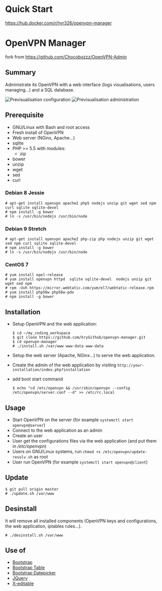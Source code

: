# Quick Start
  https://hub.docker.com/r/hyr326/openvpn-manager
# OpenVPN Manager
  fork from https://github.com/Chocobozzz/OpenVPN-Admin

## Summary
Administrate its OpenVPN with a web interface (logs visualisations, users managing...) and a SQL database.

![Previsualisation configuration](https://lutim.cpy.re/fUq2rxqz)
![Previsualisation administration](https://lutim.cpy.re/wwYMkHcM)


## Prerequisite

  * GNU/Linux with Bash and root access
  * Fresh install of OpenVPN
  * Web server (NGinx, Apache...)
  * sqlite
  * PHP >= 5.5 with modules:
    * zip
  * bower
  * unzip
  * wget
  * sed
  * curl

### Debian 8 Jessie

````
# apt-get install openvpn apache2 php5 nodejs unzip git wget sed npm curl sqlite sqlite-devel
# npm install -g bower
# ln -s /usr/bin/nodejs /usr/bin/node
````

### Debian 9 Stretch

````
# apt-get install openvpn apache2 php-zip php nodejs unzip git wget sed npm curl sqlite sqlite-devel
# npm install -g bower
# ln -s /usr/bin/nodejs /usr/bin/node
````

### CentOS 7

````
# yum install epel-release
# yum install openvpn httpd  sqlite sqlite-devel  nodejs unzip git wget sed npm
# rpm -Uvh https://mirror.webtatic.com/yum/el7/webtatic-release.rpm
# yum install php56w php56w-pdo
# npm install -g bower
````

## Installation

  * Setup OpenVPN and the web application:

        $ cd ~/my_coding_workspace
        $ git clone https://github.com/hryGithub/openvpn-manager.git
        $ cd openvpn-manager
        # ./install.sh /var/www www-data www-data

  * Setup the web server (Apache, NGinx...) to serve the web application.
  * Create the admin of the web application by visiting `http://your-installation/index.php?installation`
  * add boot start command

        $ echo "cd /etc/openvpn && /usr/sbin/openvpn --config /etc/openvpn/server.conf --d" >> /etc/rc.local

## Usage

  * Start OpenVPN on the server (for example `systemctl start openvpn@server`)
  * Connect to the web application as an admin
  * Create an user
  * User get the configurations files via the web application (and put them in */etc/openvpn*)
  * Users on GNU/Linux systems, run `chmod +x /etc/openvpn/update-resolv.sh` as root
  * User run OpenVPN (for example `systemctl start openvpn@client`)

## Update

    $ git pull origin master
    # ./update.sh /var/www

## Desinstall
It will remove all installed components (OpenVPN keys and configurations, the web application, iptables rules...).

    # ./desinstall.sh /var/www

## Use of

  * [Bootstrap](https://github.com/twbs/bootstrap)
  * [Bootstrap Table](http://bootstrap-table.wenzhixin.net.cn/)
  * [Bootstrap Datepicker](https://github.com/eternicode/bootstrap-datepicker)
  * [JQuery](https://jquery.com/)
  * [X-editable](https://github.com/vitalets/x-editable)
